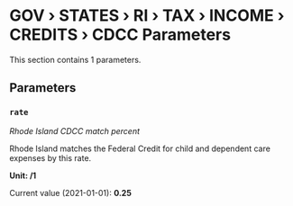 # GOV › STATES › RI › TAX › INCOME › CREDITS › CDCC Parameters

This section contains 1 parameters.

## Parameters

### `rate`
*Rhode Island CDCC match percent*

Rhode Island matches the Federal Credit for child and dependent care expenses by this rate.

**Unit: /1**

Current value (2021-01-01): **0.25**

